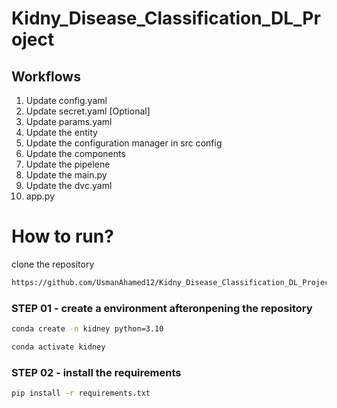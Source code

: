 # Kidny_Disease_Classification_DL_Project

## Workflows

1. Update config.yaml
2. Update secret.yaml [Optional]
3. Update params.yaml
4. Update the entity
5. Update the configuration manager in src config
6. Update the components 
7. Update the pipelene
8. Update the main.py
9. Update the dvc.yaml
10. app.py


# How to run?

clone the repository

```bash
https://github.com/UsmanAhamed12/Kidny_Disease_Classification_DL_Project.git
```

### STEP 01 - create a environment afteronpening the repository

```bash
conda create -n kidney python=3.10
```

```bash
conda activate kidney
```

### STEP 02 - install the requirements

```bash
pip install -r requirements.txt
```